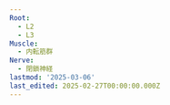 ```yaml
---
Root:
  - L2
  - L3
Muscle:
  - 内転筋群
Nerve:
  - 閉鎖神経
lastmod: '2025-03-06'
last_edited: 2025-02-27T00:00:00.000Z
---
```



